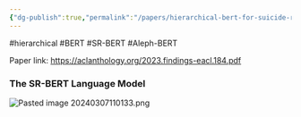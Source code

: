 ```yaml
---
{"dg-publish":true,"permalink":"/papers/hierarchical-bert-for-suicide-risk/"}
---
```



#hierarchical #BERT #SR-BERT #Aleph-BERT

Paper link: https://aclanthology.org/2023.findings-eacl.184.pdf



### The SR-BERT Language Model
![Pasted image 20240307110133.png](/img/user/Images/Pasted%20image%2020240307110133.png)

### 